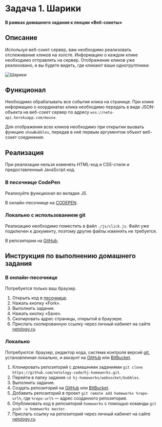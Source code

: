 # Задача 1. Шарики

#### В рамках домашнего задания к лекции «Веб-сокеты»

## Описание

Используя веб-сокет сервер, вам необходимо реализовать отслеживание кликов на холсте. Информацию о каждом клике необходимо отправлять на сервер. Отображение кликов уже реализовано, и вы будете видеть, где кликают ваши одногруппники:

![Шарики](./res/preview.png)

## Функционал

Необходимо обрабатывать все события клика на странице. При клике информацию о координатах клика необходимо передать в виде JSON-объекта на веб-сокет сервер по адресу `wss://neto-api.herokuapp.com/mouse`.

Для отображения всех кликов необходимо при открытии вызвать функцию `showBubbles`, передав в неё первым аргументом объект веб-сокет соединения.

## Реализация

При реализации нельзя изменять HTML-код и CSS-стили и предоставленный JavaScript код.

### В песочнице CodePen

Реализуйте функционал во вкладке JS.

В онлайн-песочнице на [CODEPEN](https://codepen.io/Netology/pen/rprKge).

### Локально с использованием git

Реализацию необходимо поместить в файл `./js/click.js`. Файл уже подключен к документу, поэтому другие файлы изменять не требуется.

В репозитории на [GitHub](https://github.com/netology-code/hj-homeworks/tree/master/websocket/bubbles).

## Инструкция по выполнению домашнего задания

### В онлайн-песочнице

Потребуется только ваш браузер.

1. Открыть код в [песочнице](https://codepen.io/Netology/pen/rprKge).
2. Нажать кнопку «Fork».
3. Выполнить задание.
4. Нажать кнопку «Save».
5. Скопировать адрес страницы, открытой в браузере.
6. Прислать скопированную ссылку через личный кабинет на сайте [netology.ru](https://netology.ru).    

### Локально

Потребуются: браузер, редактор кода, система контроля версий [git](https://git-scm.com), установленная локально, и аккаунт на [GitHub](https://github.com/) или [BitBucket](https://bitbucket.org/).

1. Клонировать репозиторий с домашними заданиями `git clone https://github.com/netology-code/hj-homeworks.git`.
2. Перейти в папку задания `cd hj-homeworks/websocket/bubbles`.
3. Выполнить задание.
4. Создать репозиторий на [GitHub](https://github.com/) или [BitBucket](https://bitbucket.org/).
5. Добавить репозиторий в проект `git remote add homeworks %repo-url%`, где `%repo-url%` — адрес созданного репозитория.
6. Опубликовать код в репозиторий `homeworks` с помощью команды `git push -u homeworks master`.
7. Прислать ссылку на репозиторий через личный кабинет на сайте [netology.ru](https://netology.ru).
